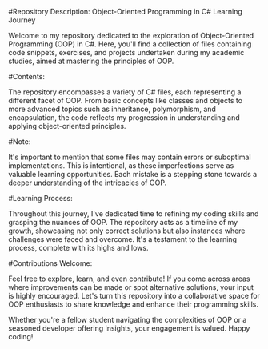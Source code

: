 #Repository Description: Object-Oriented Programming in C# Learning Journey

Welcome to my repository dedicated to the exploration of Object-Oriented Programming (OOP) in C#. Here, you'll find a collection of files containing code snippets, exercises, and projects undertaken during my academic studies, aimed at mastering the principles of OOP.

#Contents:

The repository encompasses a variety of C# files, each representing a different facet of OOP. From basic concepts like classes and objects to more advanced topics such as inheritance, polymorphism, and encapsulation, the code reflects my progression in understanding and applying object-oriented principles.

#Note:

It's important to mention that some files may contain errors or suboptimal implementations. This is intentional, as these imperfections serve as valuable learning opportunities. Each mistake is a stepping stone towards a deeper understanding of the intricacies of OOP.

#Learning Process:

Throughout this journey, I've dedicated time to refining my coding skills and grasping the nuances of OOP. The repository acts as a timeline of my growth, showcasing not only correct solutions but also instances where challenges were faced and overcome. It's a testament to the learning process, complete with its highs and lows.

#Contributions Welcome:

Feel free to explore, learn, and even contribute! If you come across areas where improvements can be made or spot alternative solutions, your input is highly encouraged. Let's turn this repository into a collaborative space for OOP enthusiasts to share knowledge and enhance their programming skills.

Whether you're a fellow student navigating the complexities of OOP or a seasoned developer offering insights, your engagement is valued. Happy coding!


